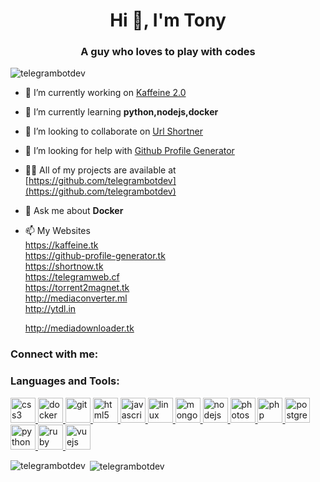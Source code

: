 <h1 align="center">Hi 👋, I'm Tony</h1>
<h3 align="center">A guy who loves to play with codes</h3>

<p align="left"> <img src="https://komarev.com/ghpvc/?username=telegrambotdev" alt="telegrambotdev" /> </p>

- 🔭 I’m currently working on [Kaffeine 2.0](https://kaffeine.tk)

- 🌱 I’m currently learning **python,nodejs,docker**

- 👯 I’m looking to collaborate on [Url Shortner](https://shortnow.tk)

- 🤝 I’m looking for help with [Github Profile Generator](https://github-profile-generator.tk)

- 👨‍💻 All of my projects are available at [https://github.com/telegrambotdev](https://github.com/telegrambotdev)

- 💬 Ask me about **Docker**

- 📫 My Websites<br>
     https://kaffeine.tk<br>
     https://github-profile-generator.tk<br>
     https://shortnow.tk<br>
     https://telegramweb.cf<br>
     https://torrent2magnet.tk<br>
     http://mediaconverter.ml<br>
     http://ytdl.in
    
     http://mediadownloader.tk
 
<h3 align="left">Connect with me:</h3>
<h3 align="left">Languages and Tools:</h3>
<p align="left"> <a href="https://www.w3schools.com/css/" target="_blank"> <img src="https://devicons.github.io/devicon/devicon.git/icons/css3/css3-original-wordmark.svg" alt="css3" width="40" height="40"/> </a> <a href="https://www.docker.com/" target="_blank"> <img src="https://devicons.github.io/devicon/devicon.git/icons/docker/docker-original-wordmark.svg" alt="docker" width="40" height="40"/> </a> <a href="https://git-scm.com/" target="_blank"> <img src="https://www.vectorlogo.zone/logos/git-scm/git-scm-icon.svg" alt="git" width="40" height="40"/> </a> <a href="https://www.w3.org/html/" target="_blank"> <img src="https://devicons.github.io/devicon/devicon.git/icons/html5/html5-original-wordmark.svg" alt="html5" width="40" height="40"/> </a> <a href="https://developer.mozilla.org/en-US/docs/Web/JavaScript" target="_blank"> <img src="https://devicons.github.io/devicon/devicon.git/icons/javascript/javascript-original.svg" alt="javascript" width="40" height="40"/> </a> <a href="https://www.linux.org/" target="_blank"> <img src="https://devicons.github.io/devicon/devicon.git/icons/linux/linux-original.svg" alt="linux" width="40" height="40"/> </a> <a href="https://www.mongodb.com/" target="_blank"> <img src="https://devicons.github.io/devicon/devicon.git/icons/mongodb/mongodb-original-wordmark.svg" alt="mongodb" width="40" height="40"/> </a> <a href="https://nodejs.org" target="_blank"> <img src="https://devicons.github.io/devicon/devicon.git/icons/nodejs/nodejs-original-wordmark.svg" alt="nodejs" width="40" height="40"/> </a> <a href="https://www.photoshop.com/en" target="_blank"> <img src="https://devicons.github.io/devicon/devicon.git/icons/photoshop/photoshop-plain.svg" alt="photoshop" width="40" height="40"/> </a> <a href="https://www.php.net" target="_blank"> <img src="https://devicons.github.io/devicon/devicon.git/icons/php/php-original.svg" alt="php" width="40" height="40"/> </a> <a href="https://www.postgresql.org" target="_blank"> <img src="https://devicons.github.io/devicon/devicon.git/icons/postgresql/postgresql-original-wordmark.svg" alt="postgresql" width="40" height="40"/> </a> <a href="https://www.python.org" target="_blank"> <img src="https://devicons.github.io/devicon/devicon.git/icons/python/python-original.svg" alt="python" width="40" height="40"/> </a> <a href="https://www.ruby-lang.org/en/" target="_blank"> <img src="https://devicons.github.io/devicon/devicon.git/icons/ruby/ruby-original-wordmark.svg" alt="ruby" width="40" height="40"/> </a> <a href="https://vuejs.org/" target="_blank"> <img src="https://devicons.github.io/devicon/devicon.git/icons/vuejs/vuejs-original-wordmark.svg" alt="vuejs" width="40" height="40"/> </a> </p>

<p><img align="left" src="https://github-readme-stats.vercel.app/api/top-langs/?username=telegrambotdev&layout=compact" alt="telegrambotdev" /></p>

<p>&nbsp;<img align="center" src="https://github-readme-stats.vercel.app/api?username=telegrambotdev&show_icons=true" alt="telegrambotdev" /></p>
